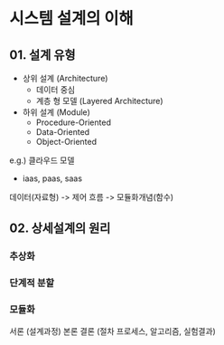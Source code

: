 
# 시스템 설계의 이해

## 01. 설계 유형
- 상위 설계 (Architecture)
	- 데이터 중심
	- 계층 형 모델 (Layered Architecture)
- 하위 설계 (Module)
	- Procedure-Oriented
	- Data-Oriented
	- Object-Oriented

e.g.) 클라우드 모델
- iaas, paas, saas

데이터(자료형) -> 제어 흐름 -> 모듈화개념(함수)

## 02. 상세설계의 원리

### 추상화

### 단계적 분할

### 모듈화


서론 (설계과정)
본론
결론 (절차 프로세스, 알고리즘, 실험결과)

